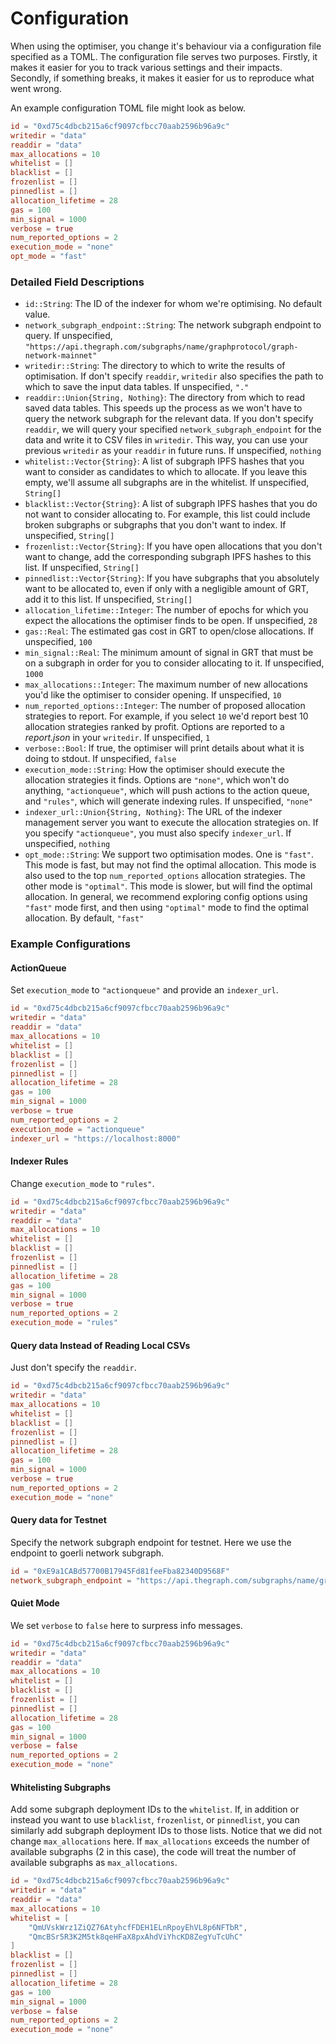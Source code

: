 # Configuration

When using the optimiser, you change it's behaviour via a configuration file specified as a TOML.
The configuration file serves two purposes.
Firstly, it makes it easier for you to track various settings and their impacts.
Secondly, if something breaks, it makes it easier for us to reproduce what went wrong.

An example configuration TOML file might look as below.

``` toml
id = "0xd75c4dbcb215a6cf9097cfbcc70aab2596b96a9c"
writedir = "data"
readdir = "data"
max_allocations = 10
whitelist = []
blacklist = []
frozenlist = []
pinnedlist = []
allocation_lifetime = 28
gas = 100
min_signal = 1000
verbose = true
num_reported_options = 2
execution_mode = "none"
opt_mode = "fast"
```


### Detailed Field Descriptions

- `id::String`: The ID of the indexer for whom we're optimising. No default value.
- `network_subgraph_endpoint::String`: The network subgraph endpoint to query.
    If unspecified, `"https://api.thegraph.com/subgraphs/name/graphprotocol/graph-network-mainnet"`
- `writedir::String`: The directory to which to write the results of optimisation.
    If don't specify `readdir`, `writedir` also specifies the path to which to save
    the input data tables. If unspecified, `"."`
- `readdir::Union{String, Nothing}`: The directory from which to read saved data tables.
    This speeds up the process as we won't have to query the network subgraph for the
    relevant data. If you don't specify `readdir`, we will query your specified
    `network_subgraph_endpoint` for the data and write it to CSV files in `writedir`.
    This way, you can use your previous `writedir` as your `readdir` in future runs.
    If unspecified, `nothing`
- `whitelist::Vector{String}`: A list of subgraph IPFS hashes that you want to consider
    as candidates to which to allocate. If you leave this empty, we'll assume all subgraphs
    are in the whitelist. If unspecified, `String[]`
- `blacklist::Vector{String}`: A list of subgraph IPFS hashes that you do not want to
    consider allocating to. For example, this list could include broken subgraphs or
    subgraphs that you don't want to index. If unspecified, `String[]`
- `frozenlist::Vector{String}`: If you have open allocations that you don't want to change,
    add the corresponding subgraph IPFS hashes to this list. If unspecified, `String[]`
- `pinnedlist::Vector{String}`: If you have subgraphs that you absolutely want to be
    allocated to, even if only with a negligible amount of GRT, add it to this list.
    If unspecified, `String[]`
- `allocation_lifetime::Integer`: The number of epochs for which you expect the allocations
    the optimiser finds to be open. If unspecified, `28`
- `gas::Real`: The estimated gas cost in GRT to open/close allocations. If unspecified, `100`
- `min_signal::Real`: The minimum amount of signal in GRT that must be on a subgraph
    in order for you to consider allocating to it. If unspecified, `1000`
- `max_allocations::Integer`: The maximum number of new allocations you'd like the optimiser
    to consider opening. If unspecified, `10`
- `num_reported_options::Integer`: The number of proposed allocation strategies to report.
    For example, if you select `10` we'd report best 10 allocation strategies ranked by
    profit. Options are reported to a *report.json* in your `writedir`. If unspecified, `1`
- `verbose::Bool`: If true, the optimiser will print details about what it is doing to
    stdout. If unspecified, `false`
- `execution_mode::String`: How the optimiser should execute the allocation strategies it
    finds. Options are `"none"`, which won't do anything, `"actionqueue"`, which will
    push actions to the action queue, and `"rules"`, which will generate indexing rules.
    If unspecified, `"none"`
- `indexer_url::Union{String, Nothing}`: The URL of the indexer management server you want
    to execute the allocation strategies on. If you specify `"actionqueue"`, you must also
    specify `indexer_url`. If unspecified, `nothing`
- `opt_mode::String`: We support two optimisation modes. One is `"fast"`. This mode is
    fast, but may not find the optimal allocation. This mode is also used to the top
    `num_reported_options` allocation strategies. The other mode is `"optimal"`. This
    mode is slower, but will find the optimal allocation. In general, we recommend
    exploring config options using `"fast"` mode first, and then using `"optimal"`
    mode to find the optimal allocation. By default, `"fast"`

### Example Configurations

#### ActionQueue

Set `execution_mode` to `"actionqueue"` and provide an `indexer_url`.

``` toml
id = "0xd75c4dbcb215a6cf9097cfbcc70aab2596b96a9c"
writedir = "data"
readdir = "data"
max_allocations = 10
whitelist = []
blacklist = []
frozenlist = []
pinnedlist = []
allocation_lifetime = 28
gas = 100
min_signal = 1000
verbose = true
num_reported_options = 2
execution_mode = "actionqueue"
indexer_url = "https://localhost:8000"
```

#### Indexer Rules

Change `execution_mode` to `"rules"`.

``` toml
id = "0xd75c4dbcb215a6cf9097cfbcc70aab2596b96a9c"
writedir = "data"
readdir = "data"
max_allocations = 10
whitelist = []
blacklist = []
frozenlist = []
pinnedlist = []
allocation_lifetime = 28
gas = 100
min_signal = 1000
verbose = true
num_reported_options = 2
execution_mode = "rules"
```

#### Query data Instead of Reading Local CSVs

Just don't specify the `readdir`.

``` toml
id = "0xd75c4dbcb215a6cf9097cfbcc70aab2596b96a9c"
writedir = "data"
max_allocations = 10
whitelist = []
blacklist = []
frozenlist = []
pinnedlist = []
allocation_lifetime = 28
gas = 100
min_signal = 1000
verbose = true
num_reported_options = 2
execution_mode = "none"
```

#### Query data for Testnet

Specify the network subgraph endpoint for testnet. Here we use the endpoint to goerli network subgraph.

``` toml
id = "0xE9a1CABd57700B17945Fd81feeFba82340D9568F"
network_subgraph_endpoint = "https://api.thegraph.com/subgraphs/name/graphprotocol/graph-network-goerli"
```

#### Quiet Mode

We set `verbose` to `false` here to surpress info messages.

``` toml
id = "0xd75c4dbcb215a6cf9097cfbcc70aab2596b96a9c"
writedir = "data"
readdir = "data"
max_allocations = 10
whitelist = []
blacklist = []
frozenlist = []
pinnedlist = []
allocation_lifetime = 28
gas = 100
min_signal = 1000
verbose = false
num_reported_options = 2
execution_mode = "none"
```

#### Whitelisting Subgraphs

Add some subgraph deployment IDs to the `whitelist`.
If, in addition or instead you want to use `blacklist`, `frozenlist`, or `pinnedlist`, you can
similarly add subgraph deployment IDs to those lists.
Notice that we did not change `max_allocations` here.
If `max_allocations` exceeds the number of available subgraphs (2 in this case), the code will
treat the number of available subgraphs as `max_allocations`.

``` toml
id = "0xd75c4dbcb215a6cf9097cfbcc70aab2596b96a9c"
writedir = "data"
readdir = "data"
max_allocations = 10
whitelist = [
    "QmUVskWrz1ZiQZ76AtyhcfFDEH1ELnRpoyEhVL8p6NFTbR",
    "QmcBSr5R3K2M5tk8qeHFaX8pxAhdViYhcKD8ZegYuTcUhC"
]
blacklist = []
frozenlist = []
pinnedlist = []
allocation_lifetime = 28
gas = 100
min_signal = 1000
verbose = false
num_reported_options = 2
execution_mode = "none"
```


